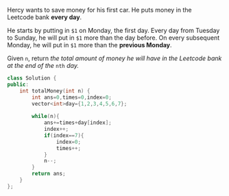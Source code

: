 Hercy wants to save money for his first car. He puts money in the Leetcode bank **every day**.

He starts by putting in `$1` on Monday, the first day. Every day from Tuesday to Sunday, he will put in `$1` more than the day before. On every subsequent Monday, he will put in `$1` more than the **previous Monday**.

Given `n`, return _the total amount of money he will have in the Leetcode bank at the end of the_ `nth` _day._

```cpp
class Solution {
public:
    int totalMoney(int n) {
        int ans=0,times=0,index=0;
        vector<int>day={1,2,3,4,5,6,7};
            
        while(n){
            ans+=times+day[index];
            index++;
            if(index==7){
                index=0;
                times++;
            }
            n--;
        }  
        return ans;
    }
};
```